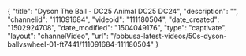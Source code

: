 {
    "title": "Dyson The Ball - DC25 Animal DC25 DC24",
    "description": "",
    "channelid": "111091684",
    "videoid": "111180504",
    "date_created": "1502924708",
    "date_modified": "1504049176",
    "type": "captivate",
    "layout": "channelVideo",
    "url": "\/bbbusa-latest-videos\/50s-dyson-ballvswheel-01-ft7441\/111091684-111180504"
}